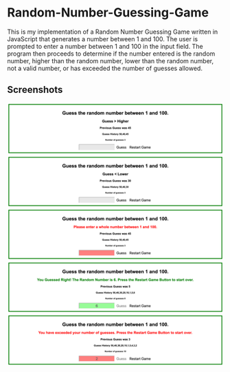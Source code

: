 # Random-Number-Guessing-Game

This is my implementation of a Random Number Guessing Game written in JavaScript that generates a number between 1 and 100.  The user is prompted to enter a number between 1 and 100 in the input field. The program then proceeds to determine if the number entered is the random number, higher than the random number, lower than the random number, not a valid number, or has exceeded the number of guesses allowed.

## Screenshots

<img src="screenshots/guesshigher.png">
<img src="screenshots/guesslower.png">
<img src="screenshots/wholenumber.png">
<img src="screenshots/guessedright.png">
<img src="screenshots/exceededguesses.png">
